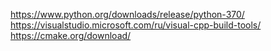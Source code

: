https://www.python.org/downloads/release/python-370/
https://visualstudio.microsoft.com/ru/visual-cpp-build-tools/
https://cmake.org/download/

